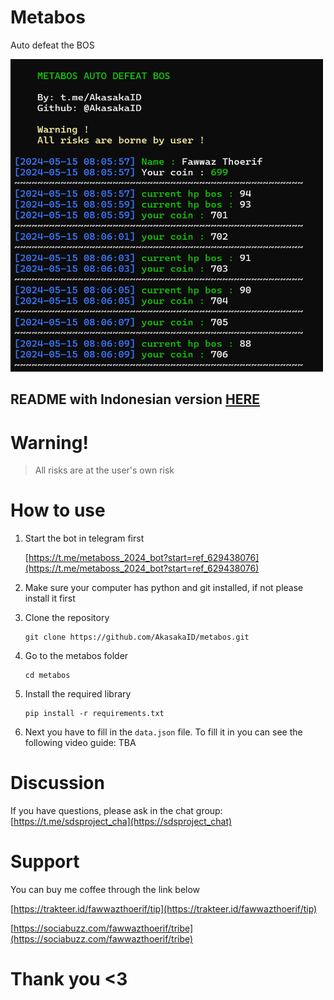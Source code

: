 # Metabos

Auto defeat the BOS

<img src="images/metabos.png" width="500px" height="500px">

## README with Indonesian version [HERE](README_ID.md)

# Warning!

> All risks are at the user's own risk 

# How to use

1. Start the bot in telegram first

    [https://t.me/metaboss_2024_bot?start=ref_629438076](https://t.me/metaboss_2024_bot?start=ref_629438076)

2. Make sure your computer has python and git installed, if not please install it first

3. Clone the repository

    ```
    git clone https://github.com/AkasakaID/metabos.git
    ```
4. Go to the metabos folder

    ```
    cd metabos
    ```

5. Install the required library

    ```
    pip install -r requirements.txt
    ```

6. Next you have to fill in the `data.json` file. To fill it in you can see the following video guide:
    TBA

# Discussion

If you have questions, please ask in the chat group: [https://t.me/sdsproject_cha](https://sdsproject_chat)

# Support

You can buy me coffee through the link below

[https://trakteer.id/fawwazthoerif/tip](https://trakteer.id/fawwazthoerif/tip)

[https://sociabuzz.com/fawwazthoerif/tribe](https://sociabuzz.com/fawwazthoerif/tribe)

# Thank you <3